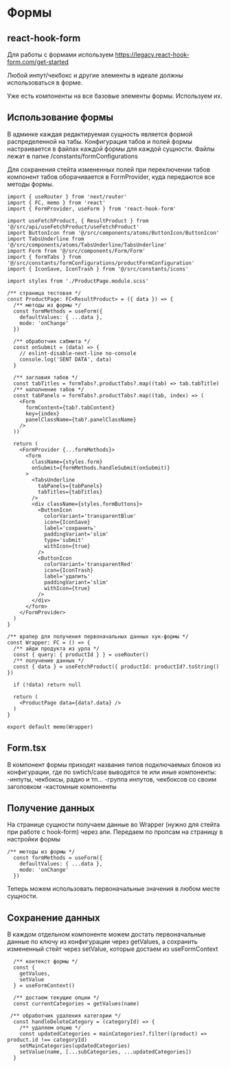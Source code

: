# Формы

## react-hook-form
Для работы с формами используем https://legacy.react-hook-form.com/get-started

Любой инпут/чекбокс и другие элементы в идеале должны использоваться в форме.

Уже есть компоненты на все базовые элементы формы. Используем их.

## Использование формы
В админке каждая редактируемая сущность является формой распределенной на табы.
Конфигурация табов и полей формы настраивается в файлах каждой формы для каждой сущности. Файлы лежат в папке /constants/formConfigurations

Для сохранения стейта измененных полей при переключении табов компонент табов оборачивается в FormProvider, куда передаются все методы формы.

```tsx
import { useRouter } from 'next/router'
import { FC, memo } from 'react'
import { FormProvider, useForm } from 'react-hook-form'

import useFetchProduct, { ResultProduct } from '@/src/api/useFetchProduct/useFetchProduct'
import ButtonIcon from '@/src/components/atoms/ButtonIcon/ButtonIcon'
import TabsUnderline from '@/src/components/atoms/TabsUnderline/TabsUnderline'
import Form from '@/src/components/Form/Form'
import { formTabs } from '@/src/constants/formConfigurations/productFormConfiguration'
import { IconSave, IconTrash } from '@/src/constants/icons'

import styles from './ProductPage.module.scss'

/** страница тестовая */
const ProductPage: FC<ResultProduct> = ({ data }) => {
  /** методы из формы */
  const formMethods = useForm({
    defaultValues: { ...data },
    mode: 'onChange'
  })

  /** обработчик сабмита */
  const onSubmit = (data) => {
    // eslint-disable-next-line no-console
    console.log('SENT DATA', data)
  }

  /** заглавия табов */
  const tabTitles = formTabs?.productTabs?.map((tab) => tab.tabTitle)
  /** наполнение табов */
  const tabPanels = formTabs?.productTabs?.map((tab, index) => (
    <Form
      formContent={tab?.tabContent}
      key={index}
      panelClassName={tab?.panelClassName}
    />
  ))

  return (
    <FormProvider {...formMethods}>
      <form
        className={styles.form}
        onSubmit={formMethods.handleSubmit(onSubmit)}
      >
        <TabsUnderline
          tabPanels={tabPanels}
          tabTitles={tabTitles}
        />
        <div className={styles.formButtons}>
          <ButtonIcon
            colorVariant='transparentBlue'
            icon={IconSave}
            label='сохранить'
            paddingVariant='slim'
            type='submit'
            withIcon={true}
          />
          <ButtonIcon
            colorVariant='transparentRed'
            icon={IconTrash}
            label='удалить'
            paddingVariant='slim'
            withIcon={true}
          />
        </div>
      </form>
    </FormProvider>
  )
}

/** врапер для получения первоначальных данных хук-формы */
const Wrapper: FC = () => {
  /** айди продукта из урла */
  const { query: { productId } } = useRouter()
  /** получение данных */
  const { data } = useFetchProduct({ productId: productId?.toString() })

  if (!data) return null

  return (
    <ProductPage data={data?.data} />
  )
}

export default memo(Wrapper)
```

## Form.tsx
В компонент формы приходят названия типов подключаемых блоков из конфигурации, где по swtich/case выводятся те или иные компоненты:
  -инпуты, чекбоксы, радио и тп...
  -группа инпутов, чекбоксов со своим заголовком
  -кастомные компоненты

## Получение данных
На странице сущности получаем данные во Wrapper (нужно для стейта при работе с hook-form) через апи.
Передаем по пропсам на страницу в настройки формы
```tsx
/** методы из формы */
  const formMethods = useForm({
    defaultValues: { ...data },
    mode: 'onChange'
  })
```
Теперь можем использовать первоначальные значения в любом месте сущности.

## Сохранение данных
В каждом отдельном компоненте можем достать первоначальные данные по ключу из конфигурации через getValues, а сохранить измененный стейт через setValue, которые достаем из useFormContext
```tsx
  /** контекст формы */
  const {
    getValues,
    setValue
  } = useFormContext()

  /** достаем текущие опции */
  const currentCategories = getValues(name)

 /** обработчик удаления категории */
  const handleDeleteCategory = (categoryId) => {
    /** удаляем опцию */
    const updatedCategories = mainCategories?.filter((product) => product.id !== categoryId)
    setMainCategories(updatedCategories)
    setValue(name, [...subCategories, ...updatedCategories])
  }
```

